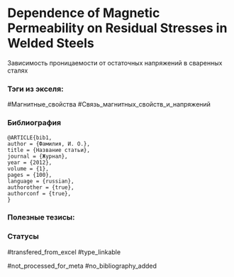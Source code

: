 # Dependence of Magnetic Permeability on Residual Stresses in Welded Steels

Зависимость проницаемости от остаточных напряжений в сваренных сталях

### Тэги из экселя:
#Магнитные_свойства 
#Связь_магнитных_свойств_и_напряжений 

### Библиография
```
@ARTICLE{bib1,
author = {Фамилия, И. О.},
title = {Название статьи},
journal = {Журнал},
year = {2012},
volume = {1},
pages = {100},
language = {russian},
authorother = {true},
authorconf = {true},
}
```

### Полезные тезисы:

### Статусы
#transfered_from_excel 
#type_linkable 

#not_processed_for_meta
#no_bibliography_added